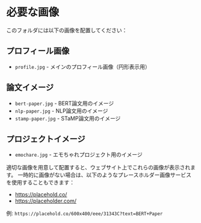 # 必要な画像

このフォルダには以下の画像を配置してください：

## プロフィール画像
- `profile.jpg` - メインのプロフィール画像（円形表示用）

## 論文イメージ
- `bert-paper.jpg` - BERT論文用のイメージ
- `nlp-paper.jpg` - NLP論文用のイメージ
- `stamp-paper.jpg` - STaMP論文用のイメージ

## プロジェクトイメージ
- `emochare.jpg` - エモちゃれプロジェクト用のイメージ

適切な画像を用意して配置すると、ウェブサイト上でこれらの画像が表示されます。
一時的に画像がない場合は、以下のようなプレースホルダー画像サービスを使用することもできます：
- https://placehold.co/
- https://placeholder.com/

例: `https://placehold.co/600x400/eee/31343C?text=BERT+Paper` 